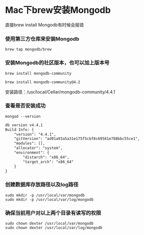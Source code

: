 # Mac下brew安装Mongodb

直接brew install Mongodb有时候会报错

### 使用第三方仓库来安装Mongodb
```
brew tap mongodb/brew
```

### 安装Mongodb的社区版本，也可以加上版本号
```
brew install mongodb-community
```
```
brew install mongodb-community@4.2
```
安装路径：/usr/local/Cellar/mongodb-community/4.4.1
### 查看是否安装成功
```
mongod --version
```
```xml
db version v4.4.1
Build Info: {
    "version": "4.4.1",
    "gitVersion": "ad91a93a5a31e175f5cbf8c69561e788bbc55ce1",
    "modules": [],
    "allocator": "system",
    "environment": {
        "distarch": "x86_64",
        "target_arch": "x86_64"
    }
}
```

### 创建数据库存放路径以及log路径
```
sudo mkdir -p /usr/local/var/mongodb
sudo mkdir -p /usr/local/var/log/mongodb
```

### 确保当前用户对以上两个目录有读写的权限
```
sudo chown dexter /usr/local/var/mongodb
sudo chown dexter /usr/local/var/log/mongodb
```


